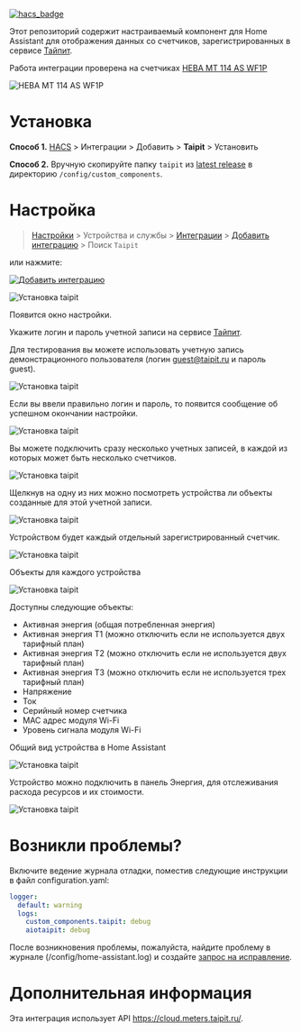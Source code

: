 [![hacs_badge](https://img.shields.io/badge/HACS-Custom-41BDF5.svg?style=for-the-badge)](https://github.com/hacs/integration)

Этот репозиторий содержит настраиваемый компонент для Home Assistant для отображения данных со счетчиков, зарегистрированных в сервисе [Тайпит](https://cloud.meters.taipit.ru/).

Работа интеграции проверена на счетчиках [НЕВА МТ 114 AS WF1P](https://www.meters.taipit.ru/catalog/neva/odnofaznyie-schetchiki/mnogotarifnyie/2929/) 

![НЕВА МТ 114 AS WF1P](images/neva_mt_114_as_wf1p_3.png)

# Установка

**Способ 1.** [HACS](https://hacs.xyz/) > Интеграции > Добавить > **Taipit** > Установить

**Способ 2.** Вручную скопируйте папку `taipit` из [latest release](https://github.com/lizardsystems/hass-taipit/releases/latest) в директорию `/config/custom_components`.

# Настройка

> [Настройки](https://my.home-assistant.io/redirect/config) > Устройства и службы > [Интеграции](https://my.home-assistant.io/redirect/integrations) > [Добавить интеграцию](https://my.home-assistant.io/redirect/config_flow_start?domain=taipit) > Поиск `Taipit`

или нажмите:

[![Добавить интеграцию](https://my.home-assistant.io/badges/config_flow_start.svg)](https://my.home-assistant.io/redirect/config_flow_start?domain=taipit)

![Установка taipit](images/setup-1.jpg)

Появится окно настройки.

Укажите логин и пароль учетной записи на сервисе [Тайпит](https://cloud.meters.taipit.ru/).

Для тестирования вы можете использовать учетную запись демонстрационного пользователя (логин guest@taipit.ru и пароль guest). 

![Установка taipit](images/setup-2.jpg)

Если вы ввели правильно логин и пароль, то появится сообщение об успешном окончании настройки.

![Установка taipit](images/setup-3.jpg)

Вы можете подключить сразу несколько учетных записей, в каждой из которых может быть несколько счетчиков.

![Установка taipit](images/setup-4.jpg)

Щелкнув на одну из них можно посмотреть устройства ли объекты созданные для этой учетной записи.

![Установка taipit](images/setup-5.jpg)

Устройством будет каждый отдельный зарегистрированный счетчик.

![Установка taipit](images/setup-6.jpg)

Объекты для каждого устройства

![Установка taipit](images/setup-7.jpg)

Доступны следующие объекты:
 - Активная энергия (общая потребленная энергия)
 - Активная энергия T1 (можно отключить если не используется двух тарифный план)
 - Активная энергия T2 (можно отключить если не используется двух тарифный план)
 - Активная энергия T3 (можно отключить если не используется трех тарифный план)
 - Напряжение
 - Ток
 - Серийный номер счетчика
 - MAC адрес модуля Wi-Fi
 - Уровень сигнала модуля Wi-Fi

Общий вид устройства в Home Assistant

![Установка taipit](images/setup-8.jpg)

Устройство можно подключить в панель Энергия, для отслеживания расхода ресурсов и их стоимости. 

![Установка taipit](images/setup-9.jpg)


# Возникли проблемы?

Включите ведение журнала отладки, поместив следующие инструкции в файл configuration.yaml:
```yaml
logger:
  default: warning
  logs:
    custom_components.taipit: debug
    aiotaipit: debug

```
После возникновения проблемы, пожалуйста, найдите проблему в журнале (/config/home-assistant.log) и создайте [запрос на исправление](https://github.com/lizardsystems/hass-taipit/issues).

# Дополнительная информация

Эта интеграция использует API https://cloud.meters.taipit.ru/.
